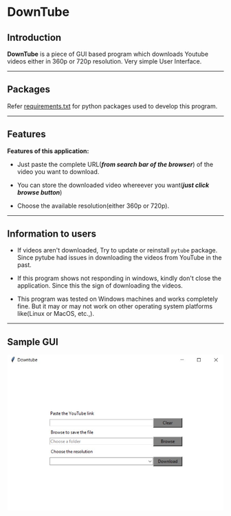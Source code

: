 # DownTube

## Introduction

**DownTube** is a piece of GUI based program which downloads Youtube videos either in 360p or 720p resolution. Very simple User Interface.

---

## Packages

Refer [requirements.txt](requirements.txt) for python packages used to develop this program.

---

## Features

**Features of this application:**

* Just paste the complete URL(***from search bar of the browser***) of the video you want to download.

* You can store the downloaded video whereever you want(***just click browse button***)

* Choose the available resolution(either 360p or 720p).

---

## Information to users

* If videos aren't downloaded, Try to update or reinstall `pytube` package. Since pytube had issues in downloading the videos from YouTube in the past.

* If this program shows not responding in windows, kindly don't close the application. Since this the sign of downloading the videos.

* This program was tested on Windows machines and works completely fine. But it may or may not work on other operating system platforms like(Linux or MacOS, etc.,).

---

## Sample GUI

![sample UI](/PYTHON%20APPS/DownTube/Props/sample_GUI.jpg)
